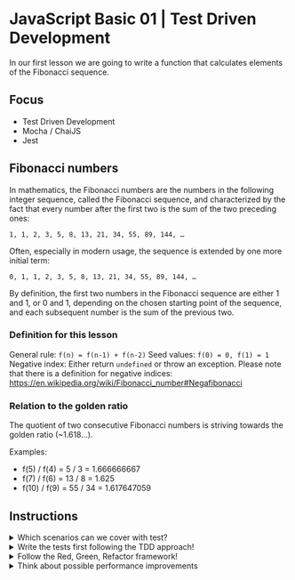 # JavaScript Basic 01 | Test Driven Development

In our first lesson we are going to write a function that calculates elements of the Fibonacci sequence.

## Focus

- Test Driven Development
- Mocha / ChaiJS
- Jest

## Fibonacci numbers

In mathematics, the Fibonacci numbers are the numbers in the following integer sequence, called the Fibonacci sequence, and
characterized by the fact that every number after the first two is the sum of the two preceding ones:

`1, 1, 2, 3, 5, 8, 13, 21, 34, 55, 89, 144, …`

Often, especially in modern usage, the sequence is extended by one more initial term:

`0, 1, 1, 2, 3, 5, 8, 13, 21, 34, 55, 89, 144, …`

By definition, the first two numbers in the Fibonacci sequence are either 1 and 1, or 0 and 1, depending on the chosen
starting point of the sequence, and each subsequent number is the sum of the previous two.

### Definition for this lesson

General rule: `f(n) = f(n-1) + f(n-2)`
Seed values: `f(0) = 0, f(1) = 1`
Negative index: Either return `undefined` or throw an exception. Please note that there is a definition for negative indices: https://en.wikipedia.org/wiki/Fibonacci_number#Negafibonacci

### Relation to the golden ratio

The quotient of two consecutive Fibonacci numbers is striving towards the golden ratio (~1.618…).

Examples:

- f(5) / f(4) = 5 / 3 = 1.666666667
- f(7) / f(6) = 13 / 8 = 1.625
- f(10) / f(9) = 55 / 34 = 1.617647059

## Instructions

<details>
    <summary>Which scenarios can we cover with test?</summary>
    <p>
        <ul>
            <li>Ensure that the seed values 0, 1 and 2 are resulting in the right values</li>
            <li>Ensure that a negative input value is returning undefined or throws an exception</li>
            <li>Ensure that some random input numbers are returning the right result</li>
            <li>Ensure that the quotient of two consecutive Fibonacci numbers is close to the golden ratio</li>
        </ul>
    </p>
</details>

<details>
    <summary>Write the tests first following the TDD approach!</summary>
<p>

```javascript

const expect = require("chai").expect;
const fib = require("./src/fibonacci");

describe("fib", () => {
    describe("boundaries", () => {
        it("should throw an exception if fib is called with less than 0", () => {
        expect(() => fib(-1)).to.throw();
        });
    });

    [0, 1, 1, 2, 3, 5, 8, 13, 21].forEach((expectation, index) => {
        it(`should return ${expectation} for fib(${index})`, () => {
        expect(fib(index)).to.equal(expectation);
        });
    });

    context("fibonacci quotient", () => {
        it("should strive towards the golden ratio", () => {
        expect(fib(8) / fib(7)).to.be.closeTo(1.61803, 0.1);
        });
    });
});
```
</p>
</details>

<details>
    <summary>Follow the Red, Green, Refactor framework!</summary>
    <p>
        <ul>
            <li>When you finished writing your tests and run it for the first time, they should be broken (red).</li>
            <li>Afterwards implement some portions of the code and see how some tests are becoming green.</li>
            <li>Once everything is green, you can change (refactor) the implemention in case you see possible improvements.</li>
        </ul>
    </p>
</details>

<details>
    <summary>Think about possible performance improvements</summary>
    <p>
        <br>  
Did you try to calculate <code>fib(100)</code> and realized that it's very slow?
What could you do to fix that?

<ul>
    <li>Introduce some sort of caching layer.</li>
    <li>When you successfully calculated a Fibonacci number, store that information in the cache so that you can reuse it later.</li>
    <li>Before you calculate anything, see if the result is already available in your cache.</li>
    <li>Make sure to always use the cache in every step.</li>
</ul>
    </p>
</details>
